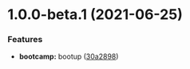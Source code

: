# 1.0.0-beta.1 (2021-06-25)

### Features

-   **bootcamp:** bootup ([30a2898](https://github.com/itsprofcjs/friendly-chainsaw/commit/30a2898b34bcb0f6dba94b44bbfa4e73975db143))
